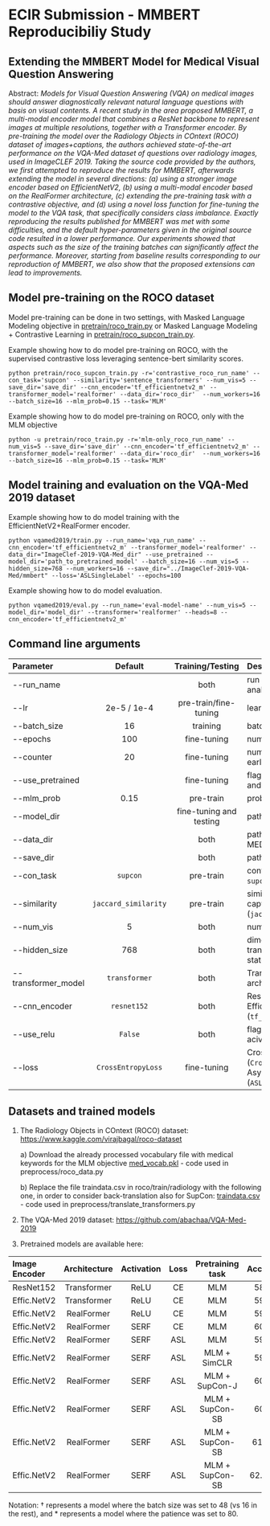 # ECIR Submission - MMBERT Reproducibiliy Study

## Extending the MMBERT Model for Medical Visual Question Answering

Abstract: *Models for Visual Question Answering (VQA) on medical images should answer diagnostically relevant natural language questions with basis on visual contents. A recent study in the area proposed MMBERT, a multi-modal encoder model that combines a ResNet backbone to represent images at multiple resolutions, together with a Transformer encoder. By pre-training the model over the Radiology Objects in COntext (ROCO) dataset of images+captions, the authors achieved state-of-the-art performance on the VQA-Med dataset of questions over radiology images, used in ImageCLEF 2019. Taking the source code provided by the authors, we first attempted to reproduce the results for MMBERT, afterwards extending the model in several directions: (a) using a stronger image encoder based on EfficientNetV2, (b) using a multi-modal encoder based on the RealFormer architecture, (c) extending the pre-training task with a contrastive objective, and (d) using a novel loss function for fine-tuning the model to the VQA task, that specifically considers class imbalance. Exactly reproducing the results published for MMBERT was met with some difficulties, and the default hyper-parameters given in the original source code resulted in a lower performance. Our experiments showed that aspects such as the size of the training batches can significantly affect the performance. Moreover, starting from baseline results corresponding to our reproduction of MMBERT, we also show that the proposed extensions can lead to improvements.*

## Model pre-training on the ROCO dataset

Model pre-training can be done in two settings, with Masked Language Modeling objective in [pretrain/roco_train.py](https://github.com/DannielSilva/MMBERT/blob/main/pretrain/roco_train.py) or Masked Language Modeling + Contrastive Learning in [pretrain/roco_supcon_train.py](https://github.com/DannielSilva/MMBERT/blob/main/pretrain/roco_supcon_train.py).

Example showing how to do model pre-training on ROCO, with the supervised contrastive loss leveraging sentence-bert similarity scores.
```
python pretrain/roco_supcon_train.py -r='contrastive_roco_run_name' --con_task='supcon' --similarity='sentence_transformers' --num_vis=5 --save_dir='save_dir' --cnn_encoder='tf_efficientnetv2_m' --transformer_model='realformer' --data_dir='roco_dir'  --num_workers=16 --batch_size=16 --mlm_prob=0.15 --task='MLM'
```

Example showing how to do model pre-training on ROCO, only with the MLM objective
```
python -u pretrain/roco_train.py -r='mlm-only_roco_run_name' --num_vis=5 --save_dir='save_dir' --cnn_encoder='tf_efficientnetv2_m' --transformer_model='realformer' --data_dir='roco_dir'  --num_workers=16 --batch_size=16 --mlm_prob=0.15 --task='MLM'
```

## Model training and evaluation on the VQA-Med 2019 dataset

Example showing how to do model training with the EfficientNetV2+RealFormer encoder.
```
python vqamed2019/train.py --run_name='vqa_run_name' --cnn_encoder='tf_efficientnetv2_m' --transformer_model='realformer' --data_dir="ImageClef-2019-VQA-Med_dir" --use_pretrained --model_dir='path_to_pretrained_model' --batch_size=16 --num_vis=5 --hidden_size=768 --num_workers=16 --save_dir="../ImageClef-2019-VQA-Med/mmbert" --loss='ASLSingleLabel' --epochs=100
```

Example showing how to do model evaluation.
```
python vqamed2019/eval.py --run_name='eval-model-name' --num_vis=5 --model_dir='model_dir' --transformer='realformer' --heads=8 --cnn_encoder='tf_efficientnetv2_m'
```

## Command line arguments

| Parameter                 | Default       | Training/Testing       | Description   |	
| :------------------------ |:-------------:|:----------------------:| :-------------|
| --run_name        	      |	              | both                   |  run name here for [wandb](https://wandb.ai) analysis
| --lr              	      |	2e-5  / 1e-4         | pre-train/fine-tuning              | learning rate
| --batch_size     		      |   16     | training                 | batch size 
| --epochs     		      |   100     | fine-tuning                 | number of epochs 
| --counter     		          |   20     | fine-tuning                 | number of epochs to wait for early stop
| --use_pretrained        	          |      | fine-tuning                      | flag to load model in fine-tuning and testing
| --mlm_prob        	      |  0.15  | pre-train                     | prob for MLM objective
| --model_dir        	      |   	          | fine-tuning and testing                     | path to an already saved model
| --data_dir        	      |   	          | both                     | path to dataset (ROCO or VQA-MED ImageCLEF2019)
| --save_dir        	      |   	          | both                     | path to save model
| --con_task                | ```supcon``` | pre-train                | contrastive learn task (```simclr``` or ```supcon```)
| --similarity                | ```jaccard_similarity```        | pre-train                | similarity measure between captions for SupCon (```jaccard```,```sentence_transformers```)
| --num_vis        		      |  5  | both                     | number of visual tokens 
| --hidden_size        		  | 768   | both                     | dimensionality for the transformer/realformer hidden states 
| --transformer_model       |  ```transformer```  | both                     | Transformer or RealFormer architecture
| --cnn_encoder             |   ```resnet152```	 | both                     | ResNet152 (```resnet152```) or EfficientNetV2 (```tf_efficientnetv2_m```)
| --use_relu             |   ```False```	 | both                     | flag if set replaces SERF acivation function with ReLU
| --loss             |   ```CrossEntropyLoss```	 | fine-tuning                     | Cross Entropy loss (```CrossEntropyLoss```) or Asymmetric Loss (```ASLSingleLabel```)

<!--| --category      		      |    	          | both                   | category of questions to consider -->
<!--| --mixed_precision         |               | both                   | use mixed-precision operations -->


## Datasets and trained models

1) The Radiology Objects in COntext (ROCO) dataset: https://www.kaggle.com/virajbagal/roco-dataset
    
    a) Download the already processed vocabulary file with medical keywords for the MLM objective [med_vocab.pkl](https://drive.google.com/file/d/1Crd6cYfurb82FOFBcTcehFpmidOfHGfl/view?usp=sharing) - code used in preprocess/roco_data.py

    b) Replace the file traindata.csv in roco/train/radiology with the following one, in order to consider back-translation also for SupCon: [traindata.csv](https://drive.google.com/file/d/1hXcIzB56Re7xCKjAOQ_bB8pgeu_BLiuh/view?usp=sharing) - code used in preprocess/translate_transformers.py
 
2) The VQA-Med 2019 dataset: https://github.com/abachaa/VQA-Med-2019

3) Pretrained models are available here: 

  <!--  a) [Model](https://drive.google.com/file/d/1lqWkLqTv9AdLg1hlDzT77I3wj7rfA0W1/view?usp=sharing) pre-trained with supervised contrastive loss leveraging sentence-bert similarity scores + batch 48 + patience 80 - achieves 62.80% accuracy and 64.32% BLEU.

    b) ... -->

| Image Encoder  | Architecture | Activation | Loss | Pretraining task | Accuracy | BLEU | Link |
| :------------------------ |:-------------:|:----------------------:| :-------------:|  :-------------:| :-------------:| :-------------:| :-------------|
|ResNet152 | Transformer | ReLU | CE | MLM | 58.80 | 60.74 | [Here](https://drive.google.com/file/d/1FMLh8LJICTVcHkKKNUfeWTkAY90HetZ7/view?usp=sharing) | |
|Effic.NetV2      | Transformer  | ReLU                | CE | MLM        | 59.40    | 61.36 | [Here](https://drive.google.com/file/d/1v9XK1Bw3QrJvHlUUOpWok8weCOxL2ELv/view?usp=sharing) | |
|Effic.NetV2      | RealFormer  | ReLU                | CE  | MLM         | 59.20    | 61.52 | [Here](https://drive.google.com/file/d/1AOSlTy7LVid7OCUQ5mpuSYcvMJI2BnG1/view?usp=sharing) | |
|Effic.NetV2      | RealFormer  | SERF                | CE   | MLM      | 60.00   | 62.39  | [Here](https://drive.google.com/file/d/1GBXytRhaljDYZytRz8A1l2vn_hkpoDTP/view?usp=sharing) | |
|Effic.NetV2 | RealFormer   | SERF            | ASL     | MLM         | 59.80    | 61.55 | [Here](https://drive.google.com/file/d/1UtRw8ox0HY36JCu4JRnDL8Wu4_QWM6rh/view?usp=sharing) | |
|Effic.NetV2 | RealFormer   | SERF      | ASL   | MLM + SimCLR       | 59.80    | 61.50 | [Here](https://drive.google.com/file/d/1S7iIe-iEn0l14zRmkCNn7_MiKv5BbpF3/view?usp=sharing) | |
|Effic.NetV2 | RealFormer   | SERF       | ASL  | MLM + SupCon-J      | 60.20    | 62.50 | [Here](https://drive.google.com/file/d/1V8LUYB66gPihbIVeXlU1Nee47ON29gfF/view?usp=sharing) | |
|Effic.NetV2 | RealFormer   | SERF      | ASL | MLM + SupCon-SB      | 60.60    | 62.98 | [Here](https://drive.google.com/file/d/15ldq2Gn-EyoJUj3gO8SiMgYhI2aZ_oeG/view?usp=sharing) | |
|Effic.NetV2 | RealFormer   | SERF      | ASL  | MLM + SupCon-SB            | 61.60†    | 63.72† | [Here](https://drive.google.com/file/d/15STLuQ4cwcNiPIb2VilP4hvQiPn5Az9f/view?usp=sharing) | |
|Effic.NetV2 | RealFormer   | SERF           | ASL | MLM + SupCon-SB            | 62.80†*    | 64.32†* | [Here](https://drive.google.com/file/d/1WerXfF5ve9T9Bt309Fal5QHeaV7jpSq_/view?usp=sharing) | |

Notation: † represents a model where the batch size was set to 48 (vs 16 in the rest), and * represents a model where the patience was set to 80.